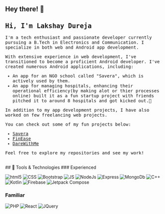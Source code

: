 ## Hey there! 👋

<!-- ![](https://komarev.com/ghpvc/?username=lakshaydureja) -->
<samp>
<h2>Hi, I'm Lakshay Dureja</h2>

<p>I'm a tech enthusiast and passionate developer currently pursuing a B.Tech in Electronics and Communication. I specialize in both web and Android app development.</p>

<p>With extensive experience in web development, I've transitioned to become a proficient Android developer. I've created numerous Android applications, including:</p>

<ul>
  <li>An app for an NGO school called "Savera", which is actively used by them.</li>
  <li>An app for managing hospitals, enhancing their operational efficiency(by making alot or thier processes online) built it as a fun startup project with friends pitched it to around 8 hospitals and got kicked out.🥲</li>
</ul>

<p>In addition to my app development projects, I have also worked on few freelancing web projects.</p>

<p>You can check out some of my fun projects below:</p>

<ul>
  <li><a href="https://github.com/lakshaydureja/Savera-Project">Savera</a></li>
  <li><a href="https://github.com/lakshaydureja/FinEase">FinEase</a></li>
  <li><a href="https://github.com/lakshaydureja/DareWithMeV3">DareWithMe</a></li>
</ul>

<p>Feel free to explore my repositories and see my work!</p>
<br>
</samp>
 ## 🔧 Tools & Technologies 
 ### Experienced
<p>
   <img alt="html5" src="https://img.shields.io/badge/HTML-239120?style=for-the-badge&logo=html5&logoColor=white" />
   <img alt="CSS" src="https://img.shields.io/badge/CSS-239120?&style=for-the-badge&logo=css3&logoColor=white" />
   <img alt="Bootstrap" src="https://img.shields.io/badge/Bootstrap-563D7C?style=for-the-badge&logo=bootstrap&logoColor=white" />
   <img alt="JS" src="https://img.shields.io/badge/JavaScript-F7DF1E?style=for-the-badge&logo=javascript&logoColor=black" />
   <img alt="NodeJs" src="https://img.shields.io/badge/Node.js-43853D?style=for-the-badge&logo=node.js&logoColor=white" />
   <img alt="Express" src="https://img.shields.io/badge/Express.js-404D59?style=for-the-badge" />
   <img alt="MongoDb" src="https://img.shields.io/badge/MongoDB-4EA94B?style=for-the-badge&logo=mongodb&logoColor=white" />
   <img alt="C++" src="https://img.shields.io/badge/C%2B%2B-00599C?style=for-the-badge&logo=c%2B%2B&logoColor=white" />
   <img alt="Kotlin" src="https://img.shields.io/badge/Kotlin-0095D5?&style=for-the-badge&logo=kotlin&logoColor=white" />
   <img alt="Firebase" src="https://img.shields.io/badge/Firebase-039BE5?style=for-the-badge&logo=Firebase&logoColor=white" />
  <img alt="Jetpack Compose" src="https://img.shields.io/badge/Jetpack%20Compose-4285F4?style=for-the-badge&logo=jetpack-compose&logoColor=white" />

</p>

### Familiar
<p>
  <img alt="PHP" src="https://img.shields.io/badge/PHP-777BB4?style=for-the-badge&logo=php&logoColor=white" />
  <img alt="React" src="https://img.shields.io/badge/React-20232A?style=for-the-badge&logo=react&logoColor=61DAFB" />
  <img alt="JQuery" src="https://img.shields.io/badge/jQuery-0769AD?style=for-the-badge&logo=jquery&logoColor=white" />

</p>
<!--    <img alt="Firebase" src="https://github-readme-stats.vercel.app/api/top-langs/?username=lakshaydureja&theme=blue-green" />
 -->
<br><br>
